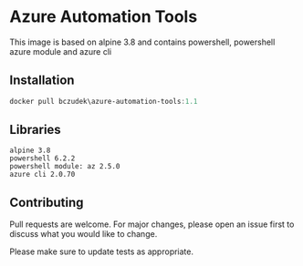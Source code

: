 # Azure Automation Tools

This image is based on alpine 3.8 and contains powershell, powershell azure module and azure cli

## Installation

```powershell
docker pull bczudek\azure-automation-tools:1.1
```

## Libraries

```text
alpine 3.8
powershell 6.2.2
powershell module: az 2.5.0
azure cli 2.0.70

```

## Contributing
Pull requests are welcome. For major changes, please open an issue first to discuss what you would like to change.

Please make sure to update tests as appropriate.